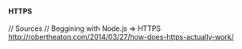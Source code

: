 #### HTTPS

// Sources
// Beggining with Node.js => HTTPS
http://robertheaton.com/2014/03/27/how-does-https-actually-work/
